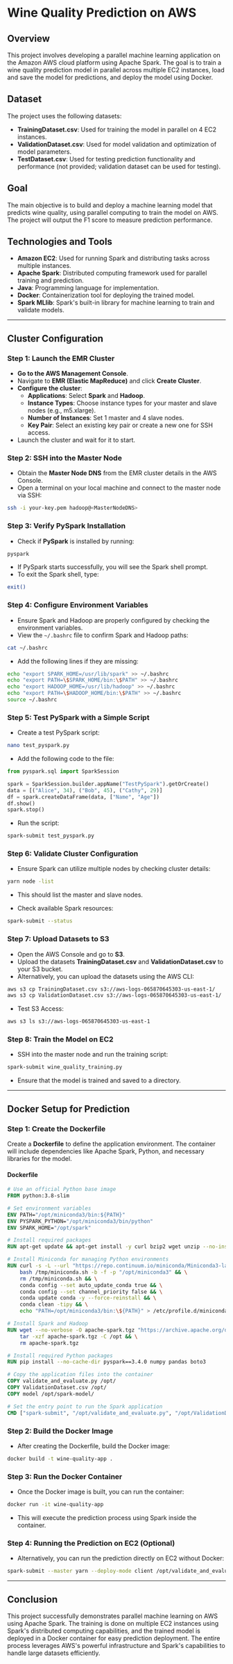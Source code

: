 
# Wine Quality Prediction on AWS

## Overview
This project involves developing a parallel machine learning application on the Amazon AWS cloud platform using Apache Spark. The goal is to train a wine quality prediction model in parallel across multiple EC2 instances, load and save the model for predictions, and deploy the model using Docker.

## Dataset
The project uses the following datasets:
- **TrainingDataset.csv**: Used for training the model in parallel on 4 EC2 instances.
- **ValidationDataset.csv**: Used for model validation and optimization of model parameters.
- **TestDataset.csv**: Used for testing prediction functionality and performance (not provided; validation dataset can be used for testing).

## Goal
The main objective is to build and deploy a machine learning model that predicts wine quality, using parallel computing to train the model on AWS. The project will output the F1 score to measure prediction performance.

## Technologies and Tools
- **Amazon EC2**: Used for running Spark and distributing tasks across multiple instances.
- **Apache Spark**: Distributed computing framework used for parallel training and prediction.
- **Java**: Programming language for implementation.
- **Docker**: Containerization tool for deploying the trained model.
- **Spark MLlib**: Spark's built-in library for machine learning to train and validate models.

---

## Cluster Configuration

### Step 1: Launch the EMR Cluster
- **Go to the AWS Management Console**.
- Navigate to **EMR (Elastic MapReduce)** and click **Create Cluster**.
- **Configure the cluster**:
  - **Applications**: Select **Spark** and **Hadoop**.
  - **Instance Types**: Choose instance types for your master and slave nodes (e.g., m5.xlarge).
  - **Number of Instances**: Set 1 master and 4 slave nodes.
  - **Key Pair**: Select an existing key pair or create a new one for SSH access.
- Launch the cluster and wait for it to start.

### Step 2: SSH into the Master Node
- Obtain the **Master Node DNS** from the EMR cluster details in the AWS Console.
- Open a terminal on your local machine and connect to the master node via SSH:
```bash
ssh -i your-key.pem hadoop@<MasterNodeDNS>
```

### Step 3: Verify PySpark Installation
- Check if **PySpark** is installed by running:
```bash
pyspark
```
- If PySpark starts successfully, you will see the Spark shell prompt.
- To exit the Spark shell, type:
```bash
exit()
```

### Step 4: Configure Environment Variables
- Ensure Spark and Hadoop are properly configured by checking the environment variables.
- View the `~/.bashrc` file to confirm Spark and Hadoop paths:
```bash
cat ~/.bashrc
```
- Add the following lines if they are missing:
```bash
echo "export SPARK_HOME=/usr/lib/spark" >> ~/.bashrc
echo "export PATH=\$SPARK_HOME/bin:\$PATH" >> ~/.bashrc
echo "export HADOOP_HOME=/usr/lib/hadoop" >> ~/.bashrc
echo "export PATH=\$HADOOP_HOME/bin:\$PATH" >> ~/.bashrc
source ~/.bashrc
```

### Step 5: Test PySpark with a Simple Script
- Create a test PySpark script:
```bash
nano test_pyspark.py
```
- Add the following code to the file:
```python
from pyspark.sql import SparkSession

spark = SparkSession.builder.appName("TestPySpark").getOrCreate()
data = [("Alice", 34), ("Bob", 45), ("Cathy", 29)]
df = spark.createDataFrame(data, ["Name", "Age"])
df.show()
spark.stop()
```
- Run the script:
```bash
spark-submit test_pyspark.py
```

### Step 6: Validate Cluster Configuration
- Ensure Spark can utilize multiple nodes by checking cluster details:
```bash
yarn node -list
```
- This should list the master and slave nodes.

- Check available Spark resources:
```bash
spark-submit --status
```

### Step 7: Upload Datasets to S3
- Open the AWS Console and go to **S3**.
- Upload the datasets **TrainingDataset.csv** and **ValidationDataset.csv** to your S3 bucket.
- Alternatively, you can upload the datasets using the AWS CLI:
```bash
aws s3 cp TrainingDataset.csv s3://aws-logs-065870645303-us-east-1/
aws s3 cp ValidationDataset.csv s3://aws-logs-065870645303-us-east-1/
```
- Test S3 Access:
```bash
aws s3 ls s3://aws-logs-065870645303-us-east-1
```

### Step 8: Train the Model on EC2
- SSH into the master node and run the training script:
```bash
spark-submit wine_quality_training.py
```
- Ensure that the model is trained and saved to a directory.

---

## Docker Setup for Prediction

### Step 1: Create the Dockerfile

Create a **Dockerfile** to define the application environment. The container will include dependencies like Apache Spark, Python, and necessary libraries for the model.

#### Dockerfile

```dockerfile
# Use an official Python base image
FROM python:3.8-slim

# Set environment variables
ENV PATH="/opt/miniconda3/bin:${PATH}"
ENV PYSPARK_PYTHON="/opt/miniconda3/bin/python"
ENV SPARK_HOME="/opt/spark"

# Install required packages
RUN apt-get update && apt-get install -y curl bzip2 wget unzip --no-install-recommends && rm -rf /var/lib/apt/lists/*

# Install Miniconda for managing Python environments
RUN curl -s -L --url "https://repo.continuum.io/miniconda/Miniconda3-latest-Linux-x86_64.sh" --output /tmp/miniconda.sh && \
    bash /tmp/miniconda.sh -b -f -p "/opt/miniconda3" && \
    rm /tmp/miniconda.sh && \
    conda config --set auto_update_conda true && \
    conda config --set channel_priority false && \
    conda update conda -y --force-reinstall && \
    conda clean -tipy && \
    echo "PATH=/opt/miniconda3/bin:\${PATH}" > /etc/profile.d/miniconda.sh

# Install Spark and Hadoop
RUN wget --no-verbose -O apache-spark.tgz "https://archive.apache.org/dist/spark/spark-3.4.0/spark-3.4.0-bin-hadoop3.tgz" && \
    tar -xzf apache-spark.tgz -C /opt && \
    rm apache-spark.tgz

# Install required Python packages
RUN pip install --no-cache-dir pyspark==3.4.0 numpy pandas boto3

# Copy the application files into the container
COPY validate_and_evaluate.py /opt/
COPY ValidationDataset.csv /opt/
COPY model /opt/spark-model/

# Set the entry point to run the Spark application
CMD ["spark-submit", "/opt/validate_and_evaluate.py", "/opt/ValidationDataset.csv"]
```

### Step 2: Build the Docker Image
- After creating the Dockerfile, build the Docker image:
```bash
docker build -t wine-quality-app .
```

### Step 3: Run the Docker Container
- Once the Docker image is built, you can run the container:
```bash
docker run -it wine-quality-app
```
- This will execute the prediction process using Spark inside the container.

### Step 4: Running the Prediction on EC2 (Optional)
- Alternatively, you can run the prediction directly on EC2 without Docker:
```bash
spark-submit --master yarn --deploy-mode client /opt/validate_and_evaluate.py
```

---

## Conclusion
This project successfully demonstrates parallel machine learning on AWS using Apache Spark. The training is done on multiple EC2 instances using Spark's distributed computing capabilities, and the trained model is deployed in a Docker container for easy prediction deployment. The entire process leverages AWS's powerful infrastructure and Spark's capabilities to handle large datasets efficiently.

